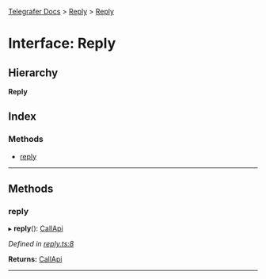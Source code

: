 [Telegrafer Docs](../README.md) > [Reply](../modules/reply.md) > [Reply](../interfaces/reply.reply-1.md)

# Interface: Reply

## Hierarchy

**Reply**

## Index

### Methods

* [reply](reply.reply-1.md#reply)

---

## Methods

<a id="reply"></a>

###  reply

▸ **reply**(): [CallApi](callapi.callapi-1.md)

*Defined in [reply.ts:8](https://github.com/ByKeks/telegrafer/blob/14fb429/src/interfaces/output/reply.ts#L8)*

**Returns:** [CallApi](callapi.callapi-1.md)

___

